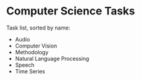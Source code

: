 # Computer Science Tasks

Task list, sorted by name:

- Audio
- Computer Vision
- Methodology
- Natural Language Processing
- Speech
- Time Series
